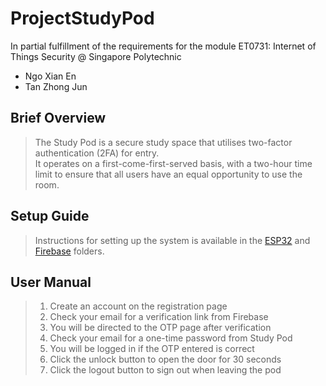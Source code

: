# ProjectStudyPod
In partial fulfillment of the requirements for the module ET0731: Internet of Things Security @ Singapore Polytechnic
- Ngo Xian En
- Tan Zhong Jun

## Brief Overview
> The Study Pod is a secure study space that utilises two-factor authentication (2FA) for entry. <br>
> It operates on a first-come-first-served basis, with a two-hour time limit to ensure that all users have an equal opportunity to use the room.

## Setup Guide
> Instructions for setting up the system is available in the [ESP32](https://github.com/XenonNgo/ProjectStudyPod/tree/main/ESP32) and [Firebase](https://github.com/XenonNgo/ProjectStudyPod/tree/main/Firebase) folders.

## User Manual
> 1. Create an account on the registration page <br>
> 2. Check your email for a verification link from Firebase <br>
> 3. You will be directed to the OTP page after verification <br>
> 4. Check your email for a one-time password from Study Pod <br>
> 5. You will be logged in if the OTP entered is correct <br>
> 6. Click the unlock button to open the door for 30 seconds <br>
> 7. Click the logout button to sign out when leaving the pod <br>
